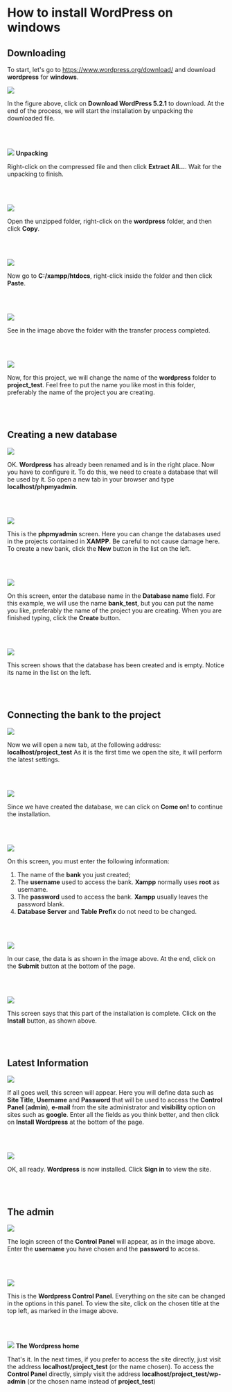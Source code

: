 # How to install WordPress on windows #

## Downloading ##

To start, let's go to https://www.wordpress.org/download/ and download **wordpress** for **windows**.

![](/pt-br/assets/images/wordpress_01.png)

In the figure above, click on **Download WordPress 5.2.1** to download. At the end of the process, we will start the installation by unpacking the downloaded file.

<br><br>

![](/pt-br/assets/images/wordpress_02.png)
**Unpacking**

Right-click on the compressed file and then click **Extract All...**. Wait for the unpacking to finish.

<br><br>

![](/pt-br/assets/images/wordpress_03.png)

Open the unzipped folder, right-click on the **wordpress** folder, and then click **Copy**.

<br><br>

![](/pt-br/assets/images/wordpress_04.png)

Now go to **C:/xampp/htdocs**, right-click inside the folder and then click **Paste**.

<br><br>

![](/pt-br/assets/images/wordpress_05.png)

See in the image above the folder with the transfer process completed.

<br><br>

![](/pt-br/assets/images/wordpress_06.png)

Now, for this project, we will change the name of the **wordpress** folder to **project_test**. Feel free to put the name you like most in this folder, preferably the name of the project you are creating.

<br><br>

## Creating a new database ##

![](/pt-br/assets/images/wordpress_07.png)

OK. **Wordpress** has already been renamed and is in the right place. Now you have to configure it. To do this, we need to create a database that will be used by it. So open a new tab in your browser and type **localhost/phpmyadmin**.

<br><br>

![](/pt-br/assets/images/wordpress_08.png)

This is the **phpmyadmin** screen. Here you can change the databases used in the projects contained in **XAMPP**. Be careful to not cause damage here. To create a new bank, click the **New** button in the list on the left.

<br><br>

![](/pt-br/assets/images/wordpress_09.png)

On this screen, enter the database name in the **Database name** field. For this example, we will use the name **bank_test**, but you can put the name you like, preferably the name of the project you are creating. When you are finished typing, click the **Create** button.

<br><br>

![](/pt-br/assets/images/wordpress_10.png)

This screen shows that the database has been created and is empty. Notice its name in the list on the left.

<br><br>

## Connecting the bank to the project ##

![](/pt-br/assets/images/wordpress_11.png)

Now we will open a new tab, at the following address: **localhost/project_test**
As it is the first time we open the site, it will perform the latest settings.

<br><br>

![](/pt-br/assets/images/wordpress_12.png)

Since we have created the database, we can click on **Come on!** to continue the installation.

<br><br>

![](/pt-br/assets/images/wordpress_13.png)

On this screen, you must enter the following information:
1. The name of the **bank** you just created;
2. The **username** used to access the bank. **Xampp** normally uses **root** as username.
3. The **password** used to access the bank. **Xampp** usually leaves the password blank.
4. **Database Server** and **Table Prefix** do not need to be changed.

<br><br>

![](/pt-br/assets/images/wordpress_14.png)

In our case, the data is as shown in the image above. At the end, click on the **Submit** button at the bottom of the page.

<br><br>

![](/pt-br/assets/images/wordpress_15.png)

This screen says that this part of the installation is complete. Click on the **Install** button, as shown above.

<br><br>

## Latest Information ##

![](/pt-br/assets/images/wordpress_16.png)

If all goes well, this screen will appear. Here you will define data such as **Site Title**, **Username** and **Password** that will be used to access the **Control Panel** (**admin**), **e-mail** from the site administrator and **visibility** option on sites such as **google**. Enter all the fields as you think better, and then click on **Install Wordpress** at the bottom of the page.

<br><br>

![](/pt-br/assets/images/wordpress_17.png)

OK, all ready. **Wordpress** is now installed. Click **Sign in** to view the site.

<br><br>

## The admin ##

![](/pt-br/assets/images/wordpress_18.png)

The login screen of the **Control Panel** will appear, as in the image above. Enter the **username** you have chosen and the **password** to access.

<br><br>

![](/pt-br/assets/images/wordpress_19.png)

This is the **Wordpress Control Panel**. Everything on the site can be changed in the options in this panel. To view the site, click on the chosen title at the top left, as marked in the image above.

<br><br>

![](/pt-br/assets/images/wordpress_20.png)
**The Wordpress home**

That's it. In the next times, if you prefer to access the site directly, just visit the address **localhost/project_test** (or the name chosen). To access the **Control Panel** directly, simply visit the address **localhost/project_test/wp-admin** (or the chosen name instead of **project_test**)

<br><br>